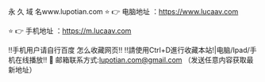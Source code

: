 永 久 域 名www.lupotian.com
⭐️ 👉 电脑地址 ：https://www.lucaav.com

⭐️ 👉 手机地址 ：https://m.lucaav.com

‼️手机用户请自行百度 怎么收藏网页‼️
‼️請使用Ctrl+D進行收藏本站!|电脑/Ipad/手机在线播放‼️
📧 邮箱联系方式:lupotian.com@gmail.com （发送任意内容获取最新地址）
